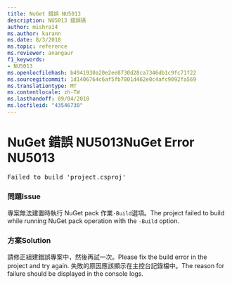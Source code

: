 ```yaml
---
title: NuGet 錯誤 NU5013
description: NU5013 錯誤碼
author: mishra14
ms.author: karann
ms.date: 8/3/2018
ms.topic: reference
ms.reviewer: anangaur
f1_keywords:
- NU5013
ms.openlocfilehash: b4941930a20e2ee8730d28ca7346db1c9fc71f22
ms.sourcegitcommit: 1d1406764c6af5fb7801d462e0c4afc9092fa569
ms.translationtype: MT
ms.contentlocale: zh-TW
ms.lasthandoff: 09/04/2018
ms.locfileid: "43546730"
---
```

# <a name="nuget-error-nu5013"></a><span data-ttu-id="1536d-103">NuGet 錯誤 NU5013</span><span class="sxs-lookup"><span data-stu-id="1536d-103">NuGet Error NU5013</span></span>
<pre>Failed to build 'project.csproj'</pre>

### <a name="issue"></a><span data-ttu-id="1536d-104">問題</span><span class="sxs-lookup"><span data-stu-id="1536d-104">Issue</span></span>

<span data-ttu-id="1536d-105">專案無法建置時執行 NuGet pack 作業`-Build`選項。</span><span class="sxs-lookup"><span data-stu-id="1536d-105">The project failed to build while running NuGet pack operation with the `-Build` option.</span></span>


### <a name="solution"></a><span data-ttu-id="1536d-106">方案</span><span class="sxs-lookup"><span data-stu-id="1536d-106">Solution</span></span>

<span data-ttu-id="1536d-107">請修正組建錯誤專案中，然後再試一次。</span><span class="sxs-lookup"><span data-stu-id="1536d-107">Please fix the build error in the project and try again.</span></span> <span data-ttu-id="1536d-108">失敗的原因應該顯示在主控台記錄檔中。</span><span class="sxs-lookup"><span data-stu-id="1536d-108">The reason for failure should be displayed in the console logs.</span></span>

